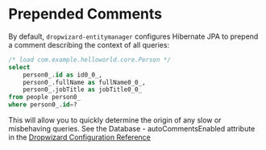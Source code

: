 ---
---
# Prepended Comments

By default, `dropwizard-entitymanager` configures Hibernate JPA to prepend a comment describing the context of all 
queries:

```sql
/* load com.example.helloworld.core.Person */
select
    person0_.id as id0_0_,
    person0_.fullName as fullName0_0_,
    person0_.jobTitle as jobTitle0_0_
from people person0_
where person0_.id=?
```

This will allow you to quickly determine the origin of any slow or misbehaving queries.  See the Database - 
autoCommentsEnabled attribute in the [Dropwizard Configuration Reference](http://www.dropwizard.io/0.9.0/docs/manual/configuration.html) 
